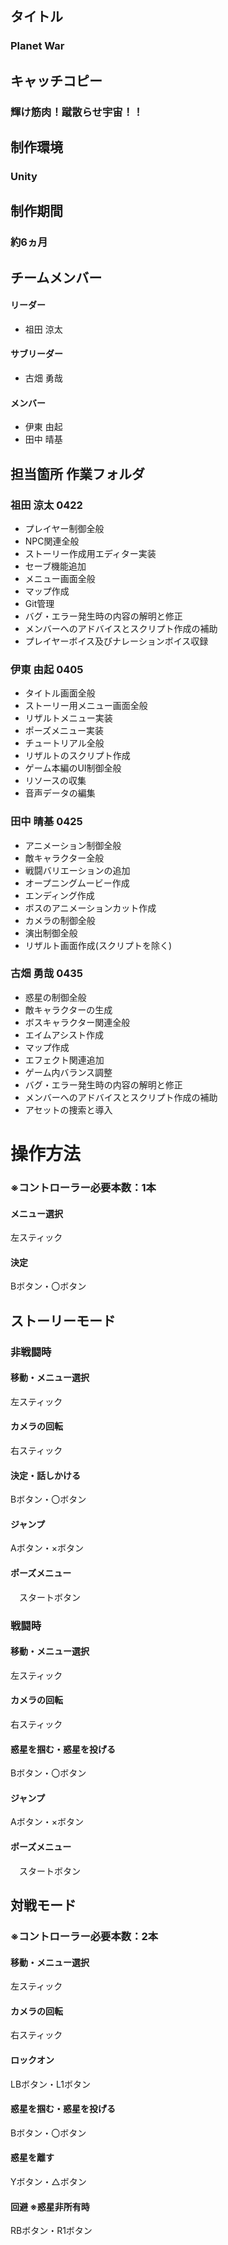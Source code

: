 ## タイトル
### Planet War
## キャッチコピー
### 輝け筋肉！蹴散らせ宇宙！！
## 制作環境
### Unity
## 制作期間
### 約6ヵ月
## チームメンバー
#### リーダー
- 祖田 涼太
#### サブリーダー
- 古畑 勇哉
#### メンバー
- 伊東 由起
- 田中 晴基
## 担当箇所 作業フォルダ
### 祖田 涼太 0422
- プレイヤー制御全般
- NPC関連全般
- ストーリー作成用エディター実装
- セーブ機能追加
- メニュー画面全般
- マップ作成
- Git管理
- バグ・エラー発生時の内容の解明と修正
- メンバーへのアドバイスとスクリプト作成の補助
- プレイヤーボイス及びナレーションボイス収録
### 伊東 由起 0405
- タイトル画面全般
- ストーリー用メニュー画面全般
- リザルトメニュー実装
- ポーズメニュー実装
- チュートリアル全般
- リザルトのスクリプト作成
- ゲーム本編のUI制御全般
- リソースの収集
- 音声データの編集
### 田中 晴基 0425
- アニメーション制御全般
- 敵キャラクター全般
- 戦闘バリエーションの追加
- オープニングムービー作成
- エンディング作成
- ボスのアニメーションカット作成
- カメラの制御全般
- 演出制御全般
- リザルト画面作成(スクリプトを除く)
### 古畑 勇哉 0435
- 惑星の制御全般
- 敵キャラクターの生成
- ボスキャラクター関連全般
- エイムアシスト作成
- マップ作成
- エフェクト関連追加
- ゲーム内バランス調整
- バグ・エラー発生時の内容の解明と修正
- メンバーへのアドバイスとスクリプト作成の補助
- アセットの捜索と導入
# 操作方法
### ※コントローラー必要本数：1本
#### メニュー選択

  左スティック
#### 決定

  Bボタン・〇ボタン
## ストーリーモード
### 非戦闘時
#### 移動・メニュー選択

  左スティック
#### カメラの回転
  
  右スティック
#### 決定・話しかける

  Bボタン・〇ボタン
#### ジャンプ

  Aボタン・×ボタン
#### ポーズメニュー

　スタートボタン
### 戦闘時
#### 移動・メニュー選択

  左スティック
#### カメラの回転
  
  右スティック
#### 惑星を掴む・惑星を投げる

  Bボタン・〇ボタン
#### ジャンプ

  Aボタン・×ボタン
#### ポーズメニュー

　スタートボタン
## 対戦モード
### ※コントローラー必要本数：2本
#### 移動・メニュー選択

  左スティック
#### カメラの回転
  
  右スティック
#### ロックオン

  LBボタン・L1ボタン
#### 惑星を掴む・惑星を投げる

  Bボタン・〇ボタン
#### 惑星を離す

  Yボタン・△ボタン
#### 回避 ※惑星非所有時

  RBボタン・R1ボタン

